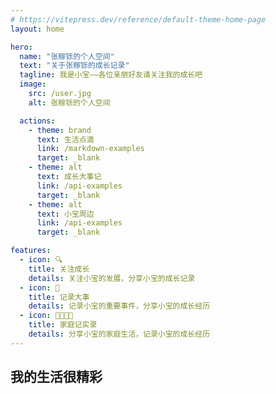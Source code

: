 ```yaml
---
# https://vitepress.dev/reference/default-theme-home-page
layout: home

hero:
  name: "张稼铄的个人空间"
  text: "关于张稼铄的成长记录"
  tagline: 我是小宝——各位亲朋好友请关注我的成长吧
  image:
    src: /user.jpg
    alt: 张稼铄的个人空间

  actions:
    - theme: brand
      text: 生活点滴
      link: /markdown-examples
      target: _blank
    - theme: alt
      text: 成长大事记
      link: /api-examples
      target: _blank
    - theme: alt
      text: 小宝周边
      link: /api-examples
      target: _blank

features:
  - icon: 🔍
    title: 关注成长
    details: 关注小宝的发展，分享小宝的成长记录
  - icon: 📝
    title: 记录大事
    details: 记录小宝的重要事件，分享小宝的成长经历
  - icon: 👨‍👩‍👧‍👦
    title: 家庭记实录
    details: 分享小宝的家庭生活，记录小宝的成长经历
---
```


## 我的生活很精彩